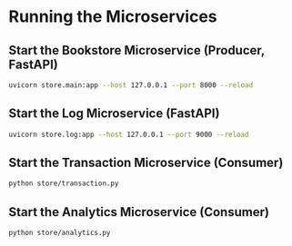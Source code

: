# Running the Microservices

## Start the Bookstore Microservice (Producer, FastAPI)

```bash
uvicorn store.main:app --host 127.0.0.1 --port 8000 --reload
```

## Start the Log Microservice (FastAPI)

```bash
uvicorn store.log:app --host 127.0.0.1 --port 9000 --reload
```

## Start the Transaction Microservice (Consumer)

```bash
python store/transaction.py
```

## Start the Analytics Microservice (Consumer)

```bash
python store/analytics.py
```
